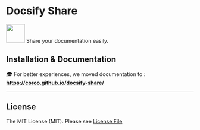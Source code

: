 # Docsify Share

<img src="https://coroo.github.io/docsify-share/assets/img/logo.svg" width="50px"> Share your documentation easily.

## Installation & Documentation

:mortar_board: For better experiences, we moved documentation to : __https://coroo.github.io/docsify-share/__

---

## License

The MIT License (MIT). Please see [License File](https://github.com/coroo/docsify-chart/blob/master/LICENSE)
